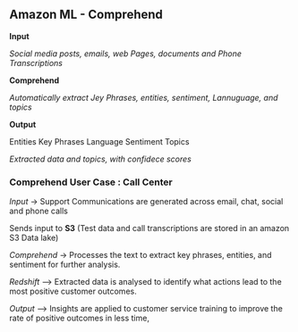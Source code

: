 ## Amazon ML - Comprehend

**Input**

_Social media posts, emails, web Pages, documents and Phone Transcriptions_


**Comprehend**

_Automatically extract Jey Phrases, entities, sentiment, Lannuguage, and topics_


**Output**

Entities
Key Phrases
Language
Sentiment
Topics

_Extracted data and topics, with confidece scores_


### Comprehend User Case : Call Center

_Input_ -> Support Communications are generated across email, chat, social and phone calls

Sends input to  **S3** (Test data and call transcriptions are stored in an amazon S3 Data lake)

_Comprehend_ -> Processes the text to extract key phrases, entities, and sentiment for further analysis.


_Redshift_ --> Extracted data is analysed to identify what actions lead to the most positive customer outcomes.

_Output_ --> Insights are applied to customer service training to improve the rate of positive outcomes in less time,





